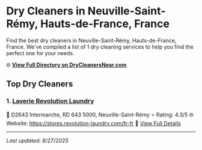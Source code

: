 # Dry Cleaners in Neuville-Saint-Rémy, Hauts-de-France, France

Find the best dry cleaners in Neuville-Saint-Rémy, Hauts-de-France, France. We've compiled a list of 1 dry cleaning services to help you find the perfect one for your needs.

🌐 **[View Full Directory on DryCleanersNear.com](https://drycleanersnear.com/city/France/Hauts-de-France/Neuville-Saint-R%C3%A9my)**

## Top Dry Cleaners

### 1. [Laverie Revolution Laundry](https://drycleanersnear.com/dryCleaner/68ae678dc95ff2c6096b14ee/laverie-revolution-laundry)
📍 D2643 Intermarche, RD 643 5000, Neuville-Saint-Rémy
⭐ Rating: 4.3/5
🌐 Website: https://stores.revolution-laundry.com/fr-fr
🔗 [View Full Details](https://drycleanersnear.com/dryCleaner/68ae678dc95ff2c6096b14ee/laverie-revolution-laundry)


---

*Last updated: 8/27/2025*
